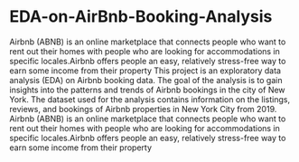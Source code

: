 # EDA-on-AirBnb-Booking-Analysis

Airbnb (ABNB) is an online marketplace that connects people who want to rent out their homes with people who are looking for accommodations in specific locales.Airbnb offers people an easy, relatively stress-free way to earn some income from their property
This project is an exploratory data analysis (EDA) on Airbnb booking data. The goal of the analysis is to gain insights into the patterns and trends of Airbnb bookings in the city of New York. The dataset used for the analysis contains information on the listings, reviews, and bookings of Airbnb properties in New York City from 2019.
Airbnb (ABNB) is an online marketplace that connects people who want to rent out their homes with people who are looking for accommodations in specific locales.Airbnb offers people an easy, relatively stress-free way to earn some income from their property




